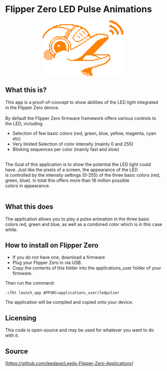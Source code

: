 # Flipper Zero LED Pulse Animations

 <div style="text-align:center"><img src="assets/flipper_logo_orange.png"/></div>

## What this is?
This app is a proof-of-concept to show abilities of the LED light integrated in the Flipper Zero device. 
<br><br>
By default the Flipper Zero firmware framework offers various controls to the LED, including<br>
- Selection of few basic colors (red, green, blue, yellow, magenta, cyan etc)<br>
- Very limited Selection of color intensity (mainly 0 and 255)<br>
- Blinking sequences per color (mainly fast and slow)
<br>
The Goal of this application is to show the potential the LED light could have. Just like the pixels of a screen, the appearance of the LED<br>
is controlled by the intensity settings (0-255) of the three basic colors (red, green, blue). In total this offers more than 16 million possible<br>
colors in appearance. <br>
<br>

## What this does
The application allows you to play a pulse animation in the three basic colors red, green and blue, as well as a combined color which is in this case white. 

## How to install on Flipper Zero
- If you do not have one, download a firmware<br>
- Plug your Flipper Zero in via USB. <br>
- Copy the contents of this folder into the applications_user folder of your firmware. <br> 

Then run the command: 
 ```
.\fbt launch_app APPSRC=applications_user/ledpulser
 ```
The application will be compiled and copied onto your device. 

## Licensing
This code is open-source and may be used for whatever you want to do with it. 

## Source
[https://github.com/leedave/Leeds-Flipper-Zero-Applications]